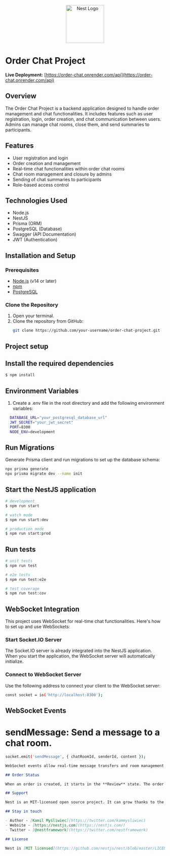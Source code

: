 <p align="center">
  <a href="http://nestjs.com/" target="blank"><img src="https://nestjs.com/img/logo-small.svg" width="120" alt="Nest Logo" /></a>
</p>

# Order Chat Project

**Live Deployment:** [https://order-chat.onrender.com/api](https://order-chat.onrender.com/api)

## Overview

The Order Chat Project is a backend application designed to handle order management and chat functionalities. It includes features such as user registration, login, order creation, and chat communication between users. Admins can manage chat rooms, close them, and send summaries to participants.

## Features

- User registration and login
- Order creation and management
- Real-time chat functionalities within order chat rooms
- Chat room management and closure by admins
- Sending of chat summaries to participants
- Role-based access control

## Technologies Used

- Node.js
- NestJS
- Prisma (ORM)
- PostgreSQL (Database)
- Swagger (API Documentation)
- JWT (Authentication)

## Installation and Setup

### Prerequisites

- [Node.js](https://nodejs.org/) (v14 or later)
- [npm](https://www.npmjs.com/)
- [PostgreSQL](https://www.postgresql.org/)

### Clone the Repository

1. Open your terminal.
2. Clone the repository from GitHub:
   ```bash
   git clone https://github.com/your-username/order-chat-project.git
   ```

## Project setup

## Install the required dependencies

```bash
$ npm install
```

## Environment Variables

1. Create a .env file in the root directory and add the following environment variables:

```bash
  DATABASE_URL="your_postgresql_database_url"
  JWT_SECRET="your_jwt_secret"
  PORT=8300
  NODE_ENV=development
```

## Run Migrations

Generate Prisma client and run migrations to set up the database schema:

```bash
npx prisma generate
npx prisma migrate dev --name init
```

## Start the NestJS application

```bash
# development
$ npm run start

# watch mode
$ npm run start:dev

# production mode
$ npm run start:prod
```

## Run tests

```bash
# unit tests
$ npm run test

# e2e tests
$ npm run test:e2e

# test coverage
$ npm run test:cov
```

## WebSocket Integration

This project uses WebSocket for real-time chat functionalities. Here's how to set up and use WebSockets:

### Start Socket.IO Server

The Socket.IO server is already integrated into the NestJS application. When you start the application, the WebSocket server will automatically initialize.

### Connect to WebSocket Server

Use the following address to connect your client to the WebSocket server:

```bash
const socket = io('http://localhost:8300');

```

## WebSocket Events

# sendMessage: Send a message to a chat room.

```bash
socket.emit('sendMessage', { chatRoomId, senderId, content });

```

```markdown
WebSocket events allow real-time message transfers and room management for better user engagement.

## Order Status

When an order is created, it starts in the **Review** state. The order moves to the **Processing** state after an Admin closes the associated chat. Admins can move an order to the **Completed** state after processing is done.

## Support

Nest is an MIT-licensed open source project. It can grow thanks to the sponsors and support by the amazing backers. If you'd like to join them, please [read more here](https://docs.nestjs.com/support).

## Stay in touch

- Author - [Kamil Myśliwiec](https://twitter.com/kammysliwiec)
- Website - [https://nestjs.com](https://nestjs.com/)
- Twitter - [@nestframework](https://twitter.com/nestframework)

## License

Nest is [MIT licensed](https://github.com/nestjs/nest/blob/master/LICENSE).
```
